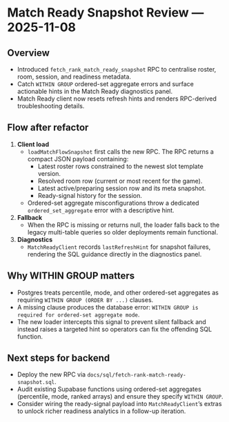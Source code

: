 # Match Ready Snapshot Review — 2025-11-08

## Overview
- Introduced `fetch_rank_match_ready_snapshot` RPC to centralise roster, room, session, and readiness metadata.
- Catch `WITHIN GROUP` ordered-set aggregate errors and surface actionable hints in the Match Ready diagnostics panel.
- Match Ready client now resets refresh hints and renders RPC-derived troubleshooting details.

## Flow after refactor
1. **Client load**
   - `loadMatchFlowSnapshot` first calls the new RPC. The RPC returns a compact JSON payload containing:
     - Latest roster rows constrained to the newest slot template version.
     - Resolved room row (current or most recent for the game).
     - Latest active/preparing session row and its meta snapshot.
     - Ready-signal history for the session.
   - Ordered-set aggregate misconfigurations throw a dedicated `ordered_set_aggregate` error with a descriptive hint.
2. **Fallback**
   - When the RPC is missing or returns null, the loader falls back to the legacy multi-table queries so older deployments remain functional.
3. **Diagnostics**
   - `MatchReadyClient` records `lastRefreshHint` for snapshot failures, rendering the SQL guidance directly in the diagnostics panel.

## Why WITHIN GROUP matters
- Postgres treats percentile, mode, and other ordered-set aggregates as requiring `WITHIN GROUP (ORDER BY ...)` clauses.
- A missing clause produces the database error: `WITHIN GROUP is required for ordered-set aggregate mode`.
- The new loader intercepts this signal to prevent silent fallback and instead raises a targeted hint so operators can fix the offending SQL function.

## Next steps for backend
- Deploy the new RPC via `docs/sql/fetch-rank-match-ready-snapshot.sql`.
- Audit existing Supabase functions using ordered-set aggregates (percentile, mode, ranked arrays) and ensure they specify `WITHIN GROUP`.
- Consider wiring the ready-signal payload into `MatchReadyClient`’s extras to unlock richer readiness analytics in a follow-up iteration.

